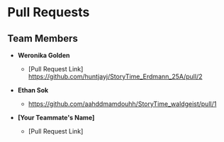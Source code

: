  
# Pull Requests

## Team Members

- **Weronika Golden**  
  - [Pull Request Link] https://github.com/huntjayj/StoryTime_Erdmann_25A/pull/2

- **Ethan Sok**  
  - https://github.com/aahddmamdouhh/StoryTime_waldgeist/pull/1

- **[Your Teammate's Name]**  
  - [Pull Request Link]
